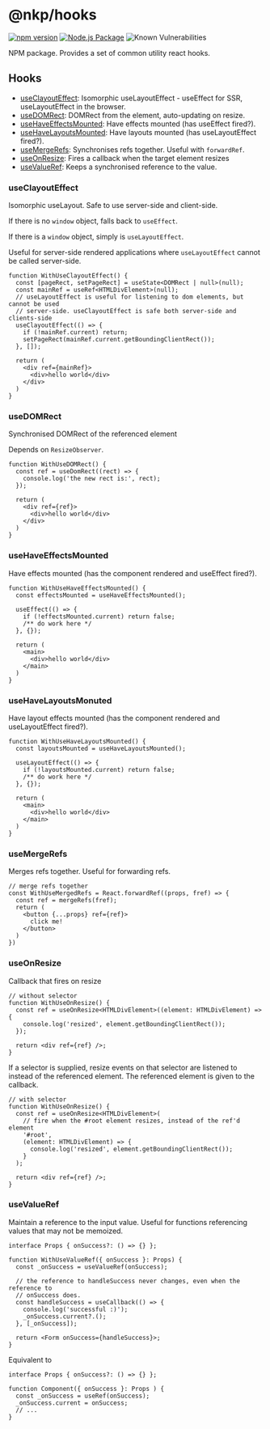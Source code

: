 # @nkp/hooks

[![npm version](https://badge.fury.io/js/%40nkp%2Fcolor.svg)](https://www.npmjs.com/package/@nkp/hooks)
[![Node.js Package](https://github.com/nickkelly1/nkp-hooks/actions/workflows/npm-publish.yml/badge.svg)](https://github.com/nickkelly1/nkp-hooks/actions/workflows/npm-publish.yml)
![Known Vulnerabilities](https://snyk.io/test/github/nickkelly1/nkp-hooks/badge.svg)

NPM package. Provides a set of common utility react hooks.

## Hooks

- [useClayoutEffect](###useClayoutEffect): Isomorphic useLayoutEffect - useEffect for SSR, useLayoutEffect in the browser.
- [useDOMRect](###useDOMRect): DOMRect from the element, auto-updating on resize.
- [useHaveEffectsMounted](###useHaveEffectsMounted): Have effects mounted (has useEffect fired?).
- [useHaveLayoutsMounted](###useHaveLayoutsMounted): Have layouts mounted (has useLayoutEffect fired?).
- [useMergeRefs](###useMergeRefs): Synchronises refs together. Useful with `forwardRef`.
- [useOnResize](###useOnResize): Fires a callback when the target element resizes
- [useValueRef](###useValueRef): Keeps a synchronised reference to the value.

### useClayoutEffect

Isomorphic useLayout. Safe to use server-side and client-side.

If there is no `window` object, falls back to `useEffect`.

If there is a `window` object, simply is `useLayoutEffect`.

Useful for server-side rendered applications where `useLayoutEffect` cannot be called server-side.

```tsx
function WithUseClayoutEffect() {
  const [pageRect, setPageRect] = useState<DOMRect | null>(null);
  const mainRef = useRef<HTMLDivElement>(null);
  // useLayoutEffect is useful for listening to dom elements, but cannot be used
  // server-side. useClayoutEffect is safe both server-side and clients-side
  useClayoutEffect(() => {
    if (!mainRef.current) return;
    setPageRect(mainRef.current.getBoundingClientRect());
  }, []);

  return (
    <div ref={mainRef}>
      <div>hello world</div>
    </div>
  )
}
```

### useDOMRect

Synchronised DOMRect of the referenced element

Depends on `ResizeObserver`.

```tsx
function WithUseDOMRect() {
  const ref = useDomRect((rect) => {
    console.log('the new rect is:', rect);
  });

  return (
    <div ref={ref}>
      <div>hello world</div>
    </div>
  )
}
```

### useHaveEffectsMounted

Have effects mounted (has the component rendered and useEffect fired?).

```tsx
function WithUseHaveEffectsMounted() {
  const effectsMounted = useHaveEffectsMounted();

  useEffect(() => {
    if (!effectsMounted.current) return false;
    /** do work here */
  }, {});

  return (
    <main>
      <div>hello world</div>
    </main>
  )
}
```

### useHaveLayoutsMonuted

Have layout effects mounted (has the component rendered and useLayoutEffect fired?).

```tsx
function WithUseHaveLayoutsMounted() {
  const layoutsMounted = useHaveLayoutsMounted();

  useLayoutEffect(() => {
    if (!layoutsMounted.current) return false;
    /** do work here */
  }, {});

  return (
    <main>
      <div>hello world</div>
    </main>
  )
}
```

### useMergeRefs

Merges refs together. Useful for forwarding refs.

```tsx
// merge refs together
const WithUseMergedRefs = React.forwardRef((props, fref) => {
  const ref = mergeRefs(fref);
  return (
    <button {...props} ref={ref}>
      click me!
    </button>
  )
})
```

### useOnResize

Callback that fires on resize

```tsx
// without selector
function WithUseOnResize() {
  const ref = useOnResize<HTMLDivElement>((element: HTMLDivElement) => {
    console.log('resized', element.getBoundingClientRect());
  });

  return <div ref={ref} />;
}
```

If a selector is supplied, resize events on that selector are listened to instead of the referenced element. The referenced element is given to the callback.

```tsx
// with selector
function WithUseOnResize() {
  const ref = useOnResize<HTMLDivElement>(
    // fire when the #root element resizes, instead of the ref'd element
    '#root',
    (element: HTMLDivElement) => {
      console.log('resized', element.getBoundingClientRect());
    }
  );

  return <div ref={ref} />;
}
```

### useValueRef

Maintain a reference to the input value. Useful for functions referencing values that may not be memoized.

```tsx
interface Props { onSuccess?: () => {} };

function WithUseValueRef({ onSuccess }: Props) {
  const _onSuccess = useValueRef(onSuccess);

  // the reference to handleSuccess never changes, even when the reference to
  // onSuccess does.
  const handleSuccess = useCallback(() => {
    console.log('successful :)');
    _onSuccess.current?.();
  }, [_onSuccess]);

  return <Form onSuccess={handleSuccess}>;
}
```

Equivalent to

```tsx
interface Props { onSuccess?: () => {} };

function Component({ onSuccess }: Props ) {
  const _onSuccess = useRef(onSuccess);
  _onSuccess.current = onSuccess;
  // ...
}
```
